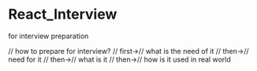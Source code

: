 # React_Interview
for interview preparation

// how to prepare for interview?
// first->// what is the need of it
// then->// need for it
// then->// what is it
// then->// how is it used in real world